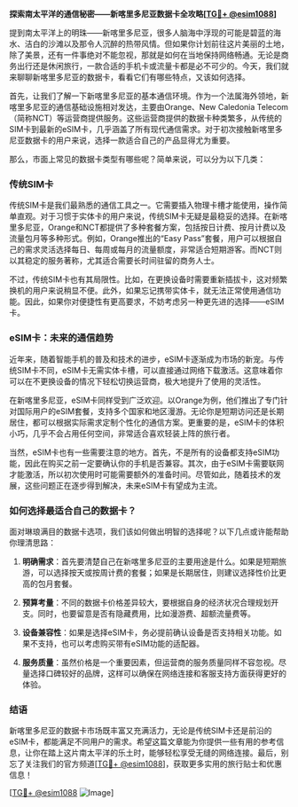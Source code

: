 **探索南太平洋的通信秘密——新喀里多尼亚数据卡全攻略[[TG💪+ @esim1088](https://t.me/s/esim1088)]**

提到南太平洋上的明珠——新喀里多尼亚，很多人脑海中浮现的可能是碧蓝的海水、洁白的沙滩以及那令人沉醉的热带风情。但如果你计划前往这片美丽的土地，除了美景，还有一件事绝对不能忽视，那就是如何在当地保持网络畅通。无论是商务出行还是休闲旅行，一款合适的手机卡或流量卡都是必不可少的。今天，我们就来聊聊新喀里多尼亚的数据卡，看看它们有哪些特点，又该如何选择。

首先，让我们了解一下新喀里多尼亚的基本通信环境。作为一个法属海外领地，新喀里多尼亚的通信基础设施相对发达，主要由Orange、New Caledonia Telecom（简称NCT）等运营商提供服务。这些运营商提供的数据卡种类繁多，从传统的SIM卡到最新的eSIM卡，几乎涵盖了所有现代通信需求。对于初次接触新喀里多尼亚数据卡的用户来说，选择一款适合自己的产品显得尤为重要。

那么，市面上常见的数据卡类型有哪些呢？简单来说，可以分为以下几类：

### **传统SIM卡**
传统SIM卡是我们最熟悉的通信工具之一。它需要插入物理卡槽才能使用，操作简单直观。对于习惯于实体卡的用户来说，传统SIM卡无疑是最稳妥的选择。在新喀里多尼亚，Orange和NCT都提供了多种套餐方案，包括按日计费、按月计费以及流量包月等多种形式。例如，Orange推出的“Easy Pass”套餐，用户可以根据自己的需求灵活选择每日、每周或每月的流量额度，非常适合短期游客。而NCT则以其稳定的服务著称，尤其适合需要长时间驻留的商务人士。

不过，传统SIM卡也有其局限性。比如，在更换设备时需要重新插拔卡，这对频繁换机的用户来说稍显不便。此外，如果忘记携带实体卡，就无法正常使用通信功能。因此，如果你对便捷性有更高要求，不妨考虑另一种更先进的选择——eSIM卡。

### **eSIM卡：未来的通信趋势**
近年来，随着智能手机的普及和技术的进步，eSIM卡逐渐成为市场的新宠。与传统SIM卡不同，eSIM卡无需实体卡槽，可以直接通过网络下载激活。这意味着你可以在不更换设备的情况下轻松切换运营商，极大地提升了使用的灵活性。

在新喀里多尼亚，eSIM卡同样受到广泛欢迎。以Orange为例，他们推出了专门针对国际用户的eSIM套餐，支持多个国家和地区漫游。无论你是短期访问还是长期居住，都可以根据实际需求定制个性化的通信方案。更重要的是，eSIM卡的体积小巧，几乎不会占用任何空间，非常适合喜欢轻装上阵的旅行者。

当然，eSIM卡也有一些需要注意的地方。首先，不是所有的设备都支持eSIM功能，因此在购买之前一定要确认你的手机是否兼容。其次，由于eSIM卡需要联网才能激活，所以初次使用时可能需要额外的准备时间。尽管如此，随着技术的发展，这些问题正在逐步得到解决，未来eSIM卡有望成为主流。

### **如何选择最适合自己的数据卡？**
面对琳琅满目的数据卡选项，我们该如何做出明智的选择呢？以下几点或许能帮助你理清思路：

1. **明确需求**：首先要清楚自己在新喀里多尼亚的主要用途是什么。如果是短期旅游，可以选择按天或按周计费的套餐；如果是长期居住，则建议选择性价比更高的包月套餐。
   
2. **预算考量**：不同的数据卡价格差异较大，要根据自身的经济状况合理规划开支。同时，也要留意是否有隐藏费用，比如漫游费、超额流量费等。

3. **设备兼容性**：如果是选择eSIM卡，务必提前确认设备是否支持相关功能。如果不支持，也可以考虑购买带有eSIM功能的适配器。

4. **服务质量**：虽然价格是一个重要因素，但运营商的服务质量同样不容忽视。尽量选择口碑较好的品牌，这样可以确保在网络连接和客服支持方面获得更好的体验。

### **结语**
新喀里多尼亚的数据卡市场既丰富又充满活力，无论是传统SIM卡还是前沿的eSIM卡，都能满足不同用户的需求。希望这篇文章能为你提供一些有用的参考信息，让你在踏上这片南太平洋的乐土时，能够轻松享受无缝的网络连接。最后，别忘了关注我们的官方频道[[TG💪+ @esim1088](https://t.me/s/esim1088)]，获取更多实用的旅行贴士和优惠信息！

[[TG💪+ @esim1088](https://t.me/s/esim1088) ![Image](https://i.postimg.cc/4NQfJmqS/Snipaste-2025-05-13-00-14-12.png)]